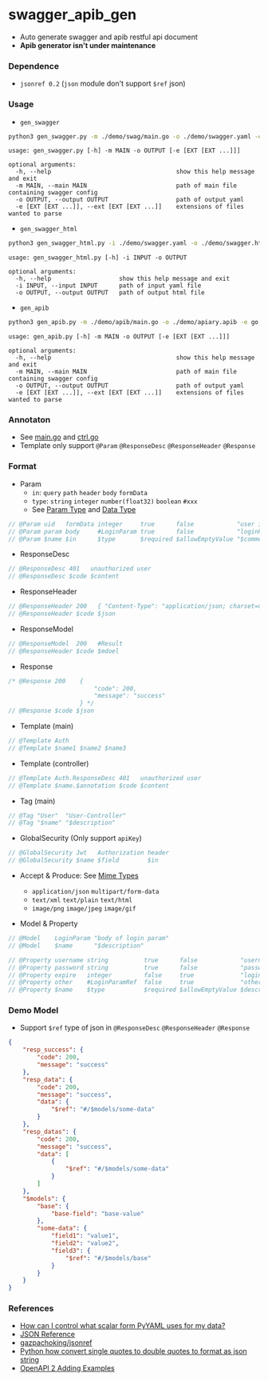 # swagger_apib_gen

+ Auto generate swagger and apib restful api document
+ **Apib generator isn't under maintenance**

### Dependence

+ `jsonref 0.2` (`json` module don't support `$ref` json)

### Usage

+ `gen_swagger`

```bash
python3 gen_swagger.py -m ./demo/swag/main.go -o ./demo/swagger.yaml -e go
```

```
usage: gen_swagger.py [-h] -m MAIN -o OUTPUT [-e [EXT [EXT ...]]]

optional arguments:
  -h, --help                                   show this help message and exit
  -m MAIN, --main MAIN                         path of main file containing swagger config
  -o OUTPUT, --output OUTPUT                   path of output yaml
  -e [EXT [EXT ...]], --ext [EXT [EXT ...]]    extensions of files wanted to parse
```

+ `gen_swagger_html`

```bash
python3 gen_swagger_html.py -i ./demo/swagger.yaml -o ./demo/swagger.html
```

```
usage: gen_swagger_html.py [-h] -i INPUT -o OUTPUT

optional arguments:
  -h, --help                   show this help message and exit
  -i INPUT, --input INPUT      path of input yaml file
  -o OUTPUT, --output OUTPUT   path of output html file
```

+ `gen_apib`

```bash
python3 gen_apib.py -m ./demo/apib/main.go -o ./demo/apiary.apib -e go
```

```
usage: gen_apib.py [-h] -m MAIN -o OUTPUT [-e [EXT [EXT ...]]]

optional arguments:
  -h, --help                                   show this help message and exit
  -m MAIN, --main MAIN                         path of main file containing swagger config
  -o OUTPUT, --output OUTPUT                   path of output yaml
  -e [EXT [EXT ...]], --ext [EXT [EXT ...]]    extensions of files wanted to parse
```

### Annotaton

+ See [main.go](https://github.com/Aoi-hosizora/swagger_apib_gen/blob/master/demo/main.go) and [ctrl.go](https://github.com/Aoi-hosizora/swagger_apib_gen/blob/master/demo/ctrl.go)
+ Template only support `@Param` `@ResponseDesc` `@ResponseHeader` `@Response`

### Format

+ Param
    + `in`: `query` `path` `header` `body` `formData`
    + `type`: `string` `integer` `number(float32)` `boolean` `#xxx`
    + See [Param Type](https://github.com/swaggo/swag#param-type) and [Data Type](https://github.com/swaggo/swag#data-type) 

```go
// @Param uid   formData integer     true      false            "user id"    1
// @Param param body     #LoginParam true      false            "loginParam"
// @Param $name $in      $type       $required $allowEmptyValue "$comment"   ($default)
```

+ ResponseDesc

```go
// @ResponseDesc 401   unauthorized user
// @ResponseDesc $code $content
```

+ ResponseHeader

```go
// @ResponseHeader 200   { "Content-Type": "application/json; charset=utf-8" }
// @ResponseHeader $code $json
```

+ ResponseModel

```go
// @ResponseModel  200   #Result
// @ResponseHeader $code $mdoel
```

+ Response

```go
/* @Response 200    { 
                        "code": 200, 
                        "message": "success"
                    } */
// @Response $code $json
```

+ Template (main)

```go
// @Template Auth
// @Template $name1 $name2 $name3
```

+ Template (controller)

```go
// @Template Auth.ResponseDesc 401   unauthorized user
// @Template $name.$annotation $code $content
```

+ Tag (main)

```go
// @Tag "User"  "User-Controller"
// @Tag "$name" "$description"
```

+ GlobalSecurity (Only support `apiKey`)

```go
// @GlobalSecurity Jwt   Authorization header
// @GlobalSecurity $name $field        $in
```

+ Accept & Produce: See [Mime Types](https://github.com/swaggo/swag#mime-types)
    + `application/json` `multipart/form-data` 
    + `text/xml` `text/plain` `text/html`
    + `image/png` `image/jpeg` `image/gif`

+ Model & Property

```go
// @Model    LoginParam "body of login param"
// @Model    $name      "$description"

// @Property username string          true      false            "username"     ExampleUsername
// @Property password string          true      false            "password"     ExamplePassword
// @Property expire   integer         false     true             "login expire" 86400
// @Property other    #LoginParamRef  false     true             "other param"
// @Property $name    $type           $required $allowEmptyValue $description   $example
```

### Demo Model

+ Support `$ref` type of json in `@ResponseDesc` `@ResponseHeader` `@Response`

```json
{
    "resp_success": {
        "code": 200,
        "message": "success"
    },
    "resp_data": {
        "code": 200,
        "message": "success",
        "data": {
            "$ref": "#/$models/some-data"
        }
    },
    "resp_datas": {
        "code": 200,
        "message": "success",
        "data": [
            {
                "$ref": "#/$models/some-data"
            }
        ]
    },
    "$models": {
        "base": {
            "base-field": "base-value"
        },
        "some-data": {
            "field1": "value1",
            "field2": "value2",
            "field3": {
                "$ref": "#/$models/base"
            }
        }
    }
}
```

### References

+ [How can I control what scalar form PyYAML uses for my data?](https://stackoverflow.com/questions/8640959/how-can-i-control-what-scalar-form-pyyaml-uses-for-my-data)
+ [JSON Reference](https://json-spec.readthedocs.io/reference.html)
+ [gazpachoking/jsonref](https://github.com/gazpachoking/jsonref)
+ [Python how convert single quotes to double quotes to format as json string](https://stackoverflow.com/questions/47659782/python-how-convert-single-quotes-to-double-quotes-to-format-as-json-string/55739462#55739462)
+ [OpenAPI 2 Adding Examples](https://swagger.io/docs/specification/2-0/adding-examples/)